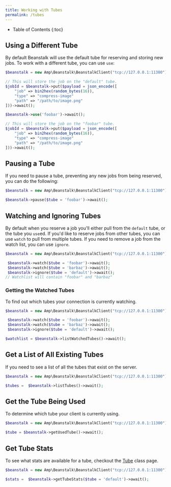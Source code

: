 ```yaml
---
title: Working with Tubes
permalink: /tubes
---
```


* Table of Contents
{:toc}

## Using a Different Tube

By default Beanstalk will use the default tube for reserving and storing new jobs. To work with a different tube, you can use `use`:

```php
$beanstalk = new Amp\Beanstalk\BeanstalkClient("tcp://127.0.0.1:11300");

// This will store the job on the "default" tube.
$jobId = $beanstalk->put($payload = json_encode([
    "job" => bin2hex(random_bytes(16)),
    "type" => "compress-image"
    "path" => "/path/to/image.png"
]))->await();

$beanstalk->use('foobar')->await();

// This will store the job on the "foobar" tube.
$jobId = $beanstalk->put($payload = json_encode([
    "job" => bin2hex(random_bytes(16)),
    "type" => "compress-image"
    "path" => "/path/to/image.png"
]))->await();
```

## Pausing a Tube

If you need to pause a tube, preventing any new jobs from being reserved, you can do the following:

```php
$beanstalk = new Amp\Beanstalk\BeanstalkClient("tcp://127.0.0.1:11300");

$beanstalk->pause($tube = 'foobar')->await();
```

## Watching and Ignoring Tubes

By default when you reserve a job you'll either pull from the `default` tube, or the tube you `use`ed. If you'd like to reserve jobs from other tubes, you can use `watch` to pull from multiple tubes. If you need to remove a job from the watch list, you can use `ignore`.

```php
$beanstalk = new Amp\Beanstalk\BeanstalkClient("tcp://127.0.0.1:11300");

 $beanstalk->watch($tube = 'foobar')->await();
 $beanstalk->watch($tube = 'barbaz')->await();
 $beanstalk->ignore($tube = 'default')->await();
// Watchlist will contain "foobar" and "barbaz"
```

### Getting the Watched Tubes

To find out which tubes your connection is currently watching.

```php
$beanstalk = new Amp\Beanstalk\BeanstalkClient("tcp://127.0.0.1:11300");

 $beanstalk->watch($tube = 'foobar')->await();
 $beanstalk->watch($tube = 'barbaz')->await();
 $beanstalk->ignore($tube = 'default')->await();

$watchlist = $beanstalk->listWatchedTubes()->await();
```

## Get a List of All Existing Tubes

If you need to see a list of all the tubes that exist on the server.

```php
$beanstalk = new Amp\Beanstalk\BeanstalkClient("tcp://127.0.0.1:11300");

$tubes =  $beanstalk->listTubes()->await();
```

## Get the Tube Being Used

To determine which tube your client is currently using.

```php
$beanstalk = new Amp\Beanstalk\BeanstalkClient("tcp://127.0.0.1:11300");

$tube = $beanstalk->getUsedTube()->await();
```

## Get Tube Stats

To see what stats are available for a tube, checkout the [Tube](classes/tube) class page.

```php
$beanstalk = new Amp\Beanstalk\BeanstalkClient("tcp://127.0.0.1:11300");

$stats =  $beanstalk->getTubeStats($tube = 'default')->await();
```
